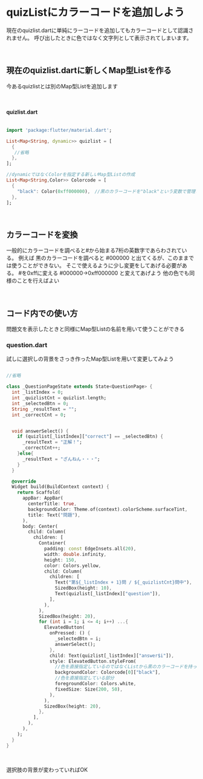 # **quizListにカラーコードを追加しよう**

現在のquizlist.dartに単純にラーコードを追加してもカラーコードとして認識されません。
呼び出したときに色ではなく文字列として表示されてしまいます。

<br>

## **現在のquizlist.dartに新しくMap型Listを作る**

今あるquizlistとは別のMap型Listを追加します

<br>

#### **quizlist.dart**

```dart

import 'package:flutter/material.dart';

List<Map<String, dynamic>> quizlist = [
  {
   //省略
  },
];

//dynamicではなくColorを指定する新しいMap型Listの作成
List<Map<String,Color>> Colorcode = [
  {
    "black": Color(0xff000000),　//黒のカラーコードを"black"という変数で管理している
  },
];

```

<br>

## **カラーコードを変換**

一般的にカラーコードを調べると#から始まる7桁の英数字であらわされている。
例えば
黒のカラーコードを調べると
#000000
と出てくるが、このままでは使うことができない。
そこで使えるように少し変更をしてあげる必要がある。
#を0xffに変える
#000000->0xff000000
と変えてあげよう
他の色でも同様のことを行えばよい

<br>

## **コード内での使い方**

問題文を表示したときと同様にMap型Listの名前を用いて使うことができる


### **question.dart**

試しに選択しの背景をさっき作ったMap型Listを用いて変更してみよう

```dart

//省略

class _QuestionPageState extends State<QuestionPage> {
  int _listIndex = 0;
  int _quizlistCnt = quizlist.length;
  int _selectedBtn = 0;
  String _resultText = "";
  int _correctCnt = 0;


  void answerSelect() {
    if (quizlist[_listIndex]["correct"] == _selectedBtn) {
      _resultText = "正解！";
      _correctCnt++;
    }else{
      _resultText = "ざんねん・・・";
    }
  }

  @override
  Widget build(BuildContext context) {
    return Scaffold(
      appBar: AppBar(
        centerTitle: true,
        backgroundColor: Theme.of(context).colorScheme.surfaceTint,
        title: Text("問題"),
      ),
      body: Center(
        child: Column(
          children: [
            Container(
              padding: const EdgeInsets.all(20),
              width: double.infinity,
              height: 150,
              color: Colors.yellow,
              child: Column(
                children: [
                  Text("第${_listIndex + 1}問 / ${_quizlistCnt}問中"),
                  SizedBox(height: 10),
                  Text(quizlist[_listIndex]["question"]),
                ],
              ),
            ),
            SizedBox(height: 20),
            for (int i = 1; i <= 4; i++) ...{
              ElevatedButton(
                onPressed: () {
                  _selectedBtn = i;
                  answerSelect();
                },
                child: Text(quizlist[_listIndex]["answer$i"]),
                style: ElevatedButton.styleFrom(
                  //色を直接指定しているのではなくListから黒のカラーコードを持ってきている部分
                  backgroundColor: Colorcode[0]["black"], 
                  //色を直接指定している部分 
                  foregroundColor: Colors.white,
                  fixedSize: Size(200, 50),
                ),
              ),
              SizedBox(height: 20),
            },
          ],
        ),
      ),
    );
  }
}

```

<br>

選択肢の背景が変わっていればOK

<br>